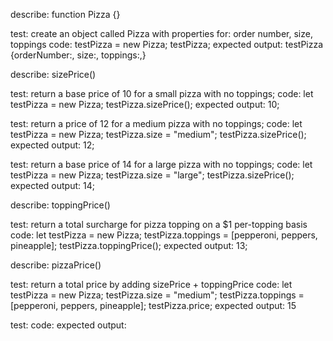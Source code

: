describe: function Pizza {}

test: create an object called Pizza with properties for: order number, size, toppings
code: testPizza = new Pizza;
      testPizza;
expected output: testPizza {orderNumber:, size:, toppings:,}

describe: sizePrice()

test: return a base price of 10 for a small pizza with no toppings;
code: let testPizza = new Pizza;
      testPizza.sizePrice();
expected output: 10;

test: return a price of 12 for a medium pizza with no toppings;
code: let testPizza = new Pizza;
      testPizza.size = "medium";
      testPizza.sizePrice();
expected output: 12;

test: return a base price of 14 for a large pizza with no toppings;
code: let testPizza = new Pizza;
      testPizza.size = "large";
      testPizza.sizePrice();
expected output: 14;

describe: toppingPrice()

test: return a total surcharge for pizza topping on a $1 per-topping basis
code: let testPizza = new Pizza;
      testPizza.toppings = [pepperoni, peppers, pineapple];
      testPizza.toppingPrice();
expected output: 13;

describe: pizzaPrice()

test: return a total price by adding sizePrice + toppingPrice
code: let testPizza = new Pizza;
      testPizza.size = "medium";
      testPizza.toppings = [pepperoni, peppers, pineapple];
      testPizza.price;
expected output: 15

test: 
code: 
expected output: 


